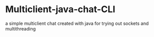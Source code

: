 # Multiclient-java-chat-CLI
a simple multiclient chat created with java for trying out sockets and multithreading

